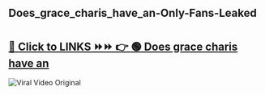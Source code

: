 
 ## Does_grace_charis_have_an-Only-Fans-Leaked

# <h2><a href="https://clipsfans.com/Does_grace_charis_have_an&ref=git">🔗 Click to LINKS ⏩⏩ 👉 🟢 Does grace charis have an </a></h2>

<a href="https://clipsfans.com/Does_grace_charis_have_an&ref=git" rel="nofollow" data-target="animated-image.originalLink"><img src="https://i.ibb.co.com/xMMVF88/686577567.gif" alt="Viral Video Original" style="max-width: 100%; display: inline-block;" data-target="animated-image.originalImage"></a>
